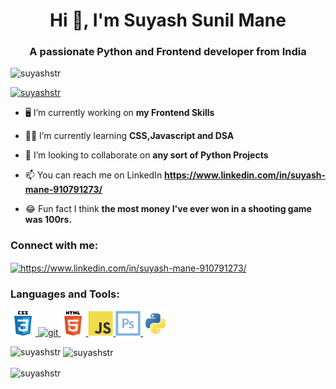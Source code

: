 <h1 align="center">Hi 👋, I'm Suyash Sunil Mane</h1>
<h3 align="center">A passionate Python and Frontend developer from India</h3>

<p align="left"> <img src="https://komarev.com/ghpvc/?username=suyashstr&label=Profile%20views&color=0e75b6&style=flat" alt="suyashstr" /> </p>

<p align="left"> <a href="https://github.com/ryo-ma/github-profile-trophy"><img src="https://github-profile-trophy.vercel.app/?username=suyashstr" alt="suyashstr" /></a> </p>

- 🖥️ I’m currently working on **my Frontend Skills**

- ✍🏻 I’m currently learning **CSS,Javascript and DSA**

- 🌱 I’m looking to collaborate on **any sort of Python Projects**

- 📫 You can reach me on LinkedIn **https://www.linkedin.com/in/suyash-mane-910791273/**

- 😂 Fun fact I think **the most money I've ever won in a shooting game was 100rs.**

<h3 align="left">Connect with me:</h3>
<p align="left">
<a href="https://linkedin.com/in/https://www.linkedin.com/in/suyash-mane-910791273/" target="blank"><img align="center" src="https://raw.githubusercontent.com/rahuldkjain/github-profile-readme-generator/master/src/images/icons/Social/linked-in-alt.svg" alt="https://www.linkedin.com/in/suyash-mane-910791273/" height="30" width="40" /></a>
</p>

<h3 align="left">Languages and Tools:</h3>
<p align="left"> <a href="https://www.w3schools.com/css/" target="_blank" rel="noreferrer"> <img src="https://raw.githubusercontent.com/devicons/devicon/master/icons/css3/css3-original-wordmark.svg" alt="css3" width="40" height="40"/> </a> <a href="https://git-scm.com/" target="_blank" rel="noreferrer"> <img src="https://www.vectorlogo.zone/logos/git-scm/git-scm-icon.svg" alt="git" width="40" height="40"/> </a> <a href="https://www.w3.org/html/" target="_blank" rel="noreferrer"> <img src="https://raw.githubusercontent.com/devicons/devicon/master/icons/html5/html5-original-wordmark.svg" alt="html5" width="40" height="40"/> </a> <a href="https://developer.mozilla.org/en-US/docs/Web/JavaScript" target="_blank" rel="noreferrer"> <img src="https://raw.githubusercontent.com/devicons/devicon/master/icons/javascript/javascript-original.svg" alt="javascript" width="40" height="40"/> </a> <a href="https://www.photoshop.com/en" target="_blank" rel="noreferrer"> <img src="https://raw.githubusercontent.com/devicons/devicon/master/icons/photoshop/photoshop-line.svg" alt="photoshop" width="40" height="40"/> </a> <a href="https://www.python.org" target="_blank" rel="noreferrer"> <img src="https://raw.githubusercontent.com/devicons/devicon/master/icons/python/python-original.svg" alt="python" width="40" height="40"/> </a> </p>

<p><img align="left" src="https://github-readme-stats.vercel.app/api/top-langs?username=suyashstr&show_icons=true&locale=en&layout=compact" alt="suyashstr" /></p>

<p>&nbsp;<img align="center" src="https://github-readme-stats.vercel.app/api?username=suyashstr&show_icons=true&locale=en" alt="suyashstr" /></p>

<p><img align="center" src="https://github-readme-streak-stats.herokuapp.com/?user=suyashstr&" alt="suyashstr" /></p>
